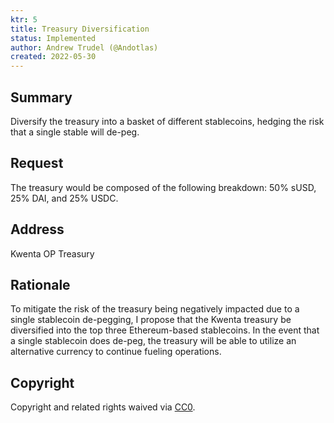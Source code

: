 ```yaml
---
ktr: 5
title: Treasury Diversification 
status: Implemented
author: Andrew Trudel (@Andotlas)
created: 2022-05-30
---
```


## Summary

Diversify the treasury into a basket of different stablecoins, hedging the risk that a single stable will de-peg. 

## Request

The treasury would be composed of the following breakdown: 
50% sUSD, 25% DAI, and 25% USDC. 

## Address

Kwenta OP Treasury 

## Rationale

To mitigate the risk of the treasury being negatively impacted due to a single stablecoin de-pegging, I propose that the Kwenta treasury be diversified into the top three Ethereum-based stablecoins. In the event that a single stablecoin does de-peg, the treasury will be able to utilize an alternative currency to continue fueling operations. 

## Copyright

Copyright and related rights waived via [CC0](https://creativecommons.org/publicdomain/zero/1.0/).
